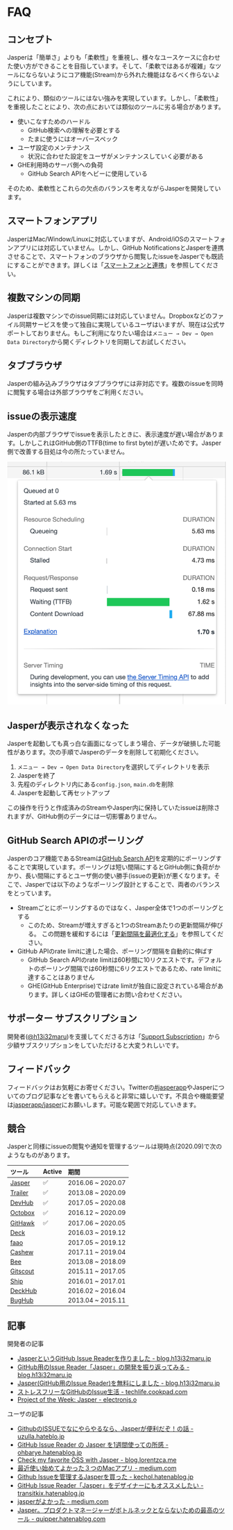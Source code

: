 # FAQ

## コンセプト <a id="concept"></a>

Jasperは「簡単さ」よりも「柔軟性」を重視し、様々なユースケースに合わせた使い方ができることを目指しています。そして、「柔軟ではあるが複雑」なツールにならないようにコア機能\(Stream\)から外れた機能はなるべく作らないようにしています。

これにより、類似のツールにはない強みを実現しています。しかし、「柔軟性」を重視したことにより、次の点においては類似のツールに劣る場合があります。

* 使いこなすためのハードル
  * GitHub検索への理解を必要とする
  * たまに使うにはオーバースペック
* ユーザ設定のメンテナンス
  * 状況に合わせた設定をユーザがメンテナンスしていく必要がある
* GHE利用時のサーバ側への負荷
  * GitHub Search APIをヘビーに使用している

そのため、柔軟性とこれらの欠点のバランスを考えながらJasperを開発しています。

## スマートフォンアプリ <a id="mobile"></a>

JasperはMac/Window/Linuxに対応していますが、Android/iOSのスマートフォンアプリには対応していません。しかし、GitHub NotificationsとJasperを連携させることで、スマートフォンのブラウザから閲覧したissueをJasperでも既読にすることができます。詳しくは「[スマートフォンと連携](usecase/github-integration.md#mobile)」を参照してください。

## 複数マシンの同期 <a id="multi-machine"></a>

Jasperは複数マシンでのissue同期には対応していません。Dropboxなどのファイル同期サービスを使って独自に実現しているユーザはいますが、現在は公式サポートしておりません。もしご利用になりたい場合は`メニュー → Dev → Open Data Directory`から開くディレクトリを同期してお試しください。

## タブブラウザ <a id="tab-browser"></a>

Jasperの組み込みブラウザはタブブラウザには非対応です。複数のissueを同時に閲覧する場合は外部ブラウザをご利用ください。

## issueの表示速度 <a id="issue-loading"></a>

Jasperの内部ブラウザでissueを表示したときに、表示速度が遅い場合があります。しかしこれはGitHub側のTTFB\(time to first byte\)が遅いためです。Jasper側で改善する目処は今の所たっていません。

![](.gitbook/assets/17_ttfb.png)

## Jasperが表示されなくなった

 Jasperを起動しても真っ白な画面になってしまう場合、データが破損した可能性があります。次の手順でJasperのデータを削除して初期化ください。

1. `メニュー → Dev → Open Data Directory`を選択してディレクトリを表示
2. Jasperを終了
3. 先程のディレクトリ内にある`config.json`, `main.db`を削除
4. Jasperを起動して再セットアップ

この操作を行うと作成済みのStreamやJasper内に保持していたissueは削除されますが、GitHub側のデータには一切影響ありません。

## GitHub Search APIのポーリング <a id="polling"></a>

Jasperのコア機能であるStreamは[GitHub Search API](https://docs.github.com/en/rest/reference/search)を定期的にポーリングすることで実現しています。ポーリングは短い間隔にするとGitHub側に負荷がかかり、長い間隔にするとユーザ側の使い勝手\(issueの更新\)が悪くなります。そこで、Jasperでは以下のようなポーリング設計とすることで、両者のバランスをとっています。

* Streamごとにポーリングするのではなく、Jasper全体で1つのポーリングとする
  * このため、Streamが増えすぎると1つのStreamあたりの更新間隔が伸びる。 この問題を緩和するには「[更新間隔を最適化する](usecase/github-integration.md#polling)」を参照してください。
* GitHub APIのrate limitに達した場合、ポーリング間隔を自動的に伸ばす
  * GitHub Search APIのrate limitは60秒間に10リクエストです。デフォルトのポーリング間隔では60秒間に6リクエストであるため、rate limitに達することはありません
  * GHE\(GitHub Enterprise\)ではrate limitが独自に設定されている場合があります。詳しくはGHEの管理者にお問い合わせください。

## サポーター  サブスクリプション <a id="supporter"></a>

開発者\([@h13i32maru](https://twitter.com/h13i32maru)\)を支援してくださる方は「[Support Subscription](https://h13i32maru.jp/supporter/)」から少額サブスクリプションをしていただけると大変うれしいです。

## フィードバック <a id="competitor"></a>

フィードバックはお気軽にお寄せください。Twitterの[\#jasperapp](https://twitter.com/hashtag/jasperapp)やJasperについてのブログ記事などを書いてもらえると非常に嬉しいです。不具合や機能要望は[jasperapp/jasper](https://github.com/jasperapp/jasper)にお願いします。可能な範囲で対応していきます。

## 競合 <a id="competitor"></a>

Jasperと同様にissueの閲覧や通知を管理するツールは現時点\(2020.09\)で次のようなものがあります。

| ツール | Active | 期間 |
| :--- | :--- | :--- |
| [Jasper](https://jasperapp.io/)  | ✅ | 2016.06 ~ 2020.07 |
| [Trailer](http://ptsochantaris.github.io/trailer/) | ✅ | 2013.08 ~ 2020.09 |
| [DevHub](https://devhubapp.com/)  | ✅ | 2017.05 ~ 2020.08 |
| [Octobox](https://octobox.io/) | ✅ | 2016.12 ~ 2020.09 |
| [GitHawk](http://githawk.com/) | ✅ | 2017.06 ~ 2020.05 |
| [Deck](https://tilfin.github.io/deck/) |  | 2016.03 ~ 2019.12 |
| [faao](https://github.com/azu/faao) |  | 2017.05 ~ 2019.12 |
| [Cashew](https://github.com/bellebethcooper/cashew) |  | 2017.11 ~ 2019.04 |
| [Bee](http://www.neat.io/bee/github-issues-client.html) |  |  2013.08 ~ 2018.09 |
| [Gitscout](https://gitscout.com/) |  | 2015.11 ~ 2017.05 |
| [Ship](https://www.realartists.com/blog/ship-20.html) |  | 2016.01 ~ 2017.01 |
| [DeckHub](https://getdeckhub.com/) |  | 2016.02 ~ 2016.04 |
| [BugHub](http://www.bughubapp.com/) |  | 2013.04 ~ 2015.11 |

## 記事

開発者の記事

* [JasperというGitHub Issue Readerを作りました -  blog.h13i32maru.jp](http://blog.h13i32maru.jp/entry/2016/06/08/090000)
* [GitHub用のIssue Reader「Jasper」の開発を振り返ってみる - blog.h13i32maru.jp](http://blog.h13i32maru.jp/entry/2016/12/11/184433)
* [Jasper\(GitHub用のIssue Reader\)を無料にしました - blog.h13i32maru.jp](https://blog.h13i32maru.jp/entry/2018/07/17/083215)
* [ストレスフリーなGitHubのIssue生活 - techlife.cookpad.com](http://techlife.cookpad.com/entry/2017/03/14/100000)
* [Project of the Week: Jasper - electronjs.o](https://www.electronjs.org/blog/jasper)

ユーザの記事

* [GithubのISSUEでなにやらやるなら、Jasperが便利だぞ！の話 - uzulla.hateblo.jp](http://uzulla.hateblo.jp/entry/2016/07/13/021425)
* [GitHub Issue Reader の Jasper を1週間使っての所感 - ohbarye.hatenablog.jp](http://ohbarye.hatenablog.jp/entry/2016/11/19/004719)
* [Check my favorite OSS with Jasper - blog.lorentzca.me](https://blog.lorentzca.me/check-my-favorite-oss-with-jasper/)
* [最近使い始めてよかった３つのMacアプリ - medium.com](https://medium.com/@y_koh/%E6%9C%80%E8%BF%91%E4%BD%BF%E3%81%84%E5%A7%8B%E3%82%81%E3%81%A6%E3%82%88%E3%81%8B%E3%81%A3%E3%81%9F%EF%BC%93%E3%81%A4%E3%81%AEmac%E3%82%A2%E3%83%97%E3%83%AA-2e39bc77c925#.j1hugdgm7)
* [Github Issueを管理するJasperを買った - kechol.hatenablog.jp](http://kechol.hatenablog.jp/entry/jasper-a-github-issue-tracker)
* [GitHub Issue Reader「Jasper」をデザイナーにもオススメしたい - transitkix.hatenablog.jp](http://transitkix.hatenablog.jp/entry/2017/08/10/231124)
* [jasperがよかった - medium.com](https://medium.com/@naomeme/jasper%E3%81%8C%E3%82%88%E3%81%8B%E3%81%A3%E3%81%9F-fb70ebd117c0)
* [Jasper。プロダクトマネージャーがボトルネックとならないための最高のツール - quipper.hatenablog.com](https://quipper.hatenablog.com/entry/2018/06/28/120000)

